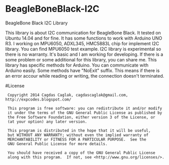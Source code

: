 BeagleBoneBlack-I2C
===================

BeagleBone Black I2C Library

This library is about I2C communication for BeagleBone Black. It tested on Ubuntu 14.04 and for fine. It has some functions to work with Arduino UNO R3. I working on MPU6050, ADXL345, HMC5883L chip for implement I2C library. You can find MPU6050 test example. I2C library is experimental so there is no warranty. It's basic and I am working for developing. If there is a some problem or some additional for this library, you can share me.
This library has specific methods for Arduino. You can communicate with Arduino easily.
Some methods have "NoExit" suffix. This means if there is an error accour while reading or writing, the connection doesn't terminated.

#License

	 Copyright 2014 Cagdas Caglak, cagdascaglak@gmail.com, http://expcodes.blogspot.com/
	 
	 This program is free software: you can redistribute it and/or modify
	 it under the terms of the GNU General Public License as published by
	 the Free Software Foundation, either version 3 of the License, or
	 (at your option) any later version.
	 
	 This program is distributed in the hope that it will be useful,
	 but WITHOUT ANY WARRANTY; without even the implied warranty of
	 MERCHANTABILITY or FITNESS FOR A PARTICULAR PURPOSE.  See the
	 GNU General Public License for more details.
	 
	 You should have received a copy of the GNU General Public License
	 along with this program.  If not, see <http://www.gnu.org/licenses/>.

